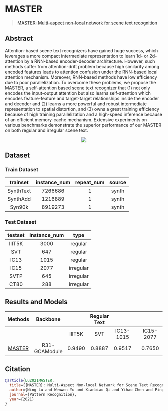 # MASTER

> [MASTER: Multi-aspect non-local network for scene text recognition](https://arxiv.org/abs/1910.02562)

<!-- [ALGORITHM] -->

## Abstract

Attention-based scene text recognizers have gained huge success, which leverages a more compact intermediate representation to learn 1d- or 2d- attention by a RNN-based encoder-decoder architecture. However, such methods suffer from attention-drift problem because high similarity among encoded features leads to attention confusion under the RNN-based local attention mechanism. Moreover, RNN-based methods have low efficiency due to poor parallelization. To overcome these problems, we propose the MASTER, a self-attention based scene text recognizer that (1) not only encodes the input-output attention but also learns self-attention which encodes feature-feature and target-target relationships inside the encoder and decoder and (2) learns a more powerful and robust intermediate representation to spatial distortion, and (3) owns a great training efficiency because of high training parallelization and a high-speed inference because of an efficient memory-cache mechanism. Extensive experiments on various benchmarks demonstrate the superior performance of our MASTER on both regular and irregular scene text.

<div align=center>
<img src="https://user-images.githubusercontent.com/65173622/164642001-037f81b7-37dd-4808-a6a9-09ff6f6a17ea.JPG">
</div>

## Dataset

### Train Dataset

| trainset  | instance_num | repeat_num | source |
| :-------: | :----------: | :--------: | :----: |
| SynthText |   7266686    |     1      | synth  |
| SynthAdd  |   1216889    |     1      | synth  |
|  Syn90k   |   8919273    |     1      | synth  |

### Test Dataset

| testset | instance_num |   type    |
| :-----: | :----------: | :-------: |
| IIIT5K  |     3000     |  regular  |
|   SVT   |     647      |  regular  |
|  IC13   |     1015     |  regular  |
|  IC15   |     2077     | irregular |
|  SVTP   |     645      | irregular |
|  CT80   |     288      | irregular |

## Results and Models

|                              Methods                               |   Backbone    |        | Regular Text |        |     |        | Irregular Text |        |                               download                               |
| :----------------------------------------------------------------: | :-----------: | :----: | :----------: | :----: | :-: | :----: | :------------: | :----: | :------------------------------------------------------------------: |
|                                                                    |               | IIIT5K |     SVT      |  IC13-1015  |     |  IC15-2077  |      SVTP      |  CT80  |                                                                      |
| [MASTER](/configs/textrecog/master/master_resnet31_12e_st_mj_sa.py) | R31-GCAModule | 0.9490 |    0.8887    | 0.9517 |     | 0.7650 |     0.8465     | 0.8889 | [model](https://download.openmmlab.com/mmocr/textrecog/master/master_resnet31_12e_st_mj_sa/master_resnet31_12e_st_mj_sa_20220915_152443-f4a5cabc.pth) \| [log](https://download.openmmlab.com/mmocr/textrecog/master/master_resnet31_12e_st_mj_sa/20220915_152443.log) |

## Citation

```bibtex
@article{Lu2021MASTER,
  title={{MASTER}: Multi-Aspect Non-local Network for Scene Text Recognition},
  author={Ning Lu and Wenwen Yu and Xianbiao Qi and Yihao Chen and Ping Gong and Rong Xiao and Xiang Bai},
  journal={Pattern Recognition},
  year={2021}
}
```

